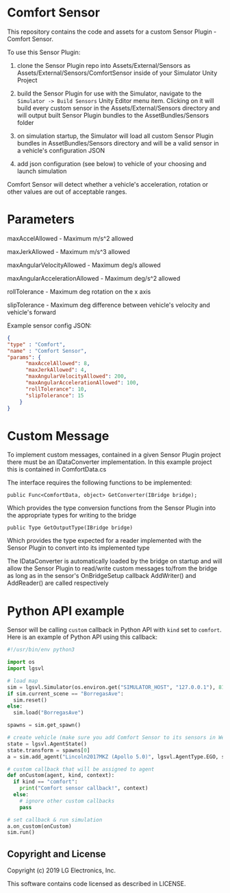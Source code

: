 # Comfort Sensor

This repository contains the code and assets for a custom Sensor Plugin - Comfort Sensor.

To use this Sensor Plugin:

1) clone the Sensor Plugin repo into Assets/External/Sensors as Assets/External/Sensors/ComfortSensor inside of your Simulator Unity Project

2) build the Sensor Plugin for use with the Simulator, navigate to the `Simulator -> Build Sensors` Unity Editor menu item. Clicking on it will build every custom sensor in the Assets/External/Sensors directory and will output built Sensor Plugin bundles to the AssetBundles/Sensors folder

3) on simulation startup, the Simulator will load all custom Sensor Plugin bundles in AssetBundles/Sensors directory and will be a valid sensor in a vehicle's configuration JSON

4) add json configuration (see below) to vehicle of your choosing and launch simulation

Comfort Sensor will detect whether a vehicle's acceleration, rotation or other values are out of acceptable ranges.

# Parameters

maxAccelAllowed - Maximum m/s^2 allowed

maxJerkAllowed - Maximum m/s^3 allowed

maxAngularVelocityAllowed - Maximum deg/s allowed

maxAngularAccelerationAllowed - Maximum deg/s^2 allowed

rollTolerance - Maximum deg rotation on the x axis

slipTolerance - Maximum deg difference between vehicle's velocity and vehicle's forward

Example sensor config JSON:

```json
{
"type" : "Comfort",
"name" : "Comfort Sensor",    
"params": {
      "maxAccelAllowed": 8,
      "maxJerkAllowed": 4,
      "maxAngularVelocityAllowed": 200,
      "maxAngularAccelerationAllowed": 100,
      "rollTolerance": 10,
      "slipTolerance": 15
    }
}
```

# Custom Message

To implement custom messages, contained in a given Sensor Plugin project there must be an IDataConverter<Type> implementation. In this example project this is contained in ComfortData.cs

The interface requires the following functions to be implemented:

```public Func<ComfortData, object> GetConverter(IBridge bridge);```

Which provides the type conversion functions from the Sensor Plugin into the appropriate types for writing to the bridge

```public Type GetOutputType(IBridge bridge)```

Which provides the type expected for a reader implemented with the Sensor Plugin to convert into its implemented type

The IDataConverter is automatically loaded by the bridge on startup and will allow the Sensor Plugin to read/write custom messages to/from the bridge as long as in the sensor's OnBridgeSetup callback AddWriter() and AddReader() are called respectively 

# Python API example

Sensor will be calling `custom` callback in Python API with `kind` set to `comfort`.
Here is an example of Python API using this callback:

```python
#!/usr/bin/env python3

import os
import lgsvl

# load map
sim = lgsvl.Simulator(os.environ.get("SIMULATOR_HOST", "127.0.0.1"), 8181)
if sim.current_scene == "BorregasAve":
  sim.reset()
else:
  sim.load("BorregasAve")

spawns = sim.get_spawn()

# create vehicle (make sure you add Comfort Sensor to its sensors in WebUI)
state = lgsvl.AgentState()
state.transform = spawns[0]
a = sim.add_agent("Lincoln2017MKZ (Apollo 5.0)", lgsvl.AgentType.EGO, state)

# custom callback that will be assigned to agent
def onCustom(agent, kind, context):
  if kind == "comfort":
    print("Comfort sensor callback!", context)
  else:
    # ignore other custom callbacks
    pass

# set callback & run simulation
a.on_custom(onCustom)
sim.run()
```

## Copyright and License

Copyright (c) 2019 LG Electronics, Inc.

This software contains code licensed as described in LICENSE.
